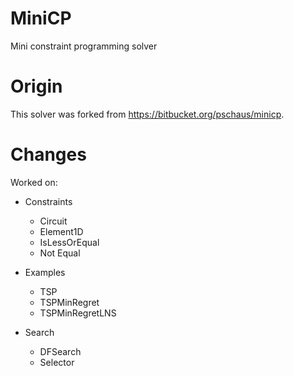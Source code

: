 # MiniCP
Mini constraint programming solver

# Origin
This solver was forked from https://bitbucket.org/pschaus/minicp.

# Changes
Worked on:

- Constraints
  - Circuit
  - Element1D
  - IsLessOrEqual
  - Not Equal
  
- Examples
  - TSP
  - TSPMinRegret
  - TSPMinRegretLNS
  
- Search
  - DFSearch
  - Selector
